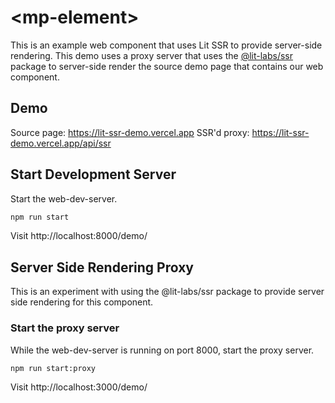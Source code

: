 # \<mp-element>

This is an example web component that uses Lit SSR to provide server-side rendering. This demo uses a proxy server that uses the [@lit-labs/ssr](https://www.npmjs.com/package/@lit-labs/ssr) package to server-side render the source demo page that contains our web component.

## Demo

Source page: https://lit-ssr-demo.vercel.app
SSR'd proxy: https://lit-ssr-demo.vercel.app/api/ssr

## Start Development Server

Start the web-dev-server.

```bash
npm run start
```

Visit http://localhost:8000/demo/

## Server Side Rendering Proxy

This is an experiment with using the @lit-labs/ssr package to provide
server side rendering for this component.


### Start the proxy server

While the web-dev-server is running on port 8000, start the proxy server.

```bash
npm run start:proxy
```

Visit http://localhost:3000/demo/
